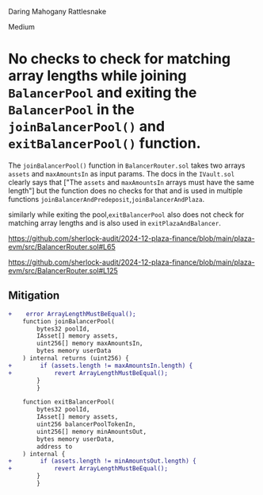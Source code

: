 Daring Mahogany Rattlesnake

Medium

# No checks to check for matching array lengths while joining `BalancerPool` and exiting the `BalancerPool` in the `joinBalancerPool()` and `exitBalancerPool()` function.



 The `joinBalancerPool()` function in `BalancerRouter.sol` takes two arrays `assets` and `maxAmountsIn` as input params.
The docs in the `IVault.sol` clearly says that ["The `assets` and `maxAmountsIn` arrays must have the same length"] but the function does no checks for that and is used in multiple functions `joinBalancerAndPredeposit`,`joinBalancerAndPlaza`.

similarly while exiting the pool,`exitBalancerPool` also does not check for matching array lengths and is also used in `exitPlazaAndBalancer`.

https://github.com/sherlock-audit/2024-12-plaza-finance/blob/main/plaza-evm/src/BalancerRouter.sol#L65

https://github.com/sherlock-audit/2024-12-plaza-finance/blob/main/plaza-evm/src/BalancerRouter.sol#L125

## Mitigation

```diff
+    error ArrayLengthMustBeEqual();
    function joinBalancerPool(
        bytes32 poolId,
        IAsset[] memory assets,
        uint256[] memory maxAmountsIn,
        bytes memory userData
    ) internal returns (uint256) {
+        if (assets.length != maxAmountsIn.length) {
+            revert ArrayLengthMustBeEqual();
        }
        }
```


```diff
    function exitBalancerPool(
        bytes32 poolId,
        IAsset[] memory assets,
        uint256 balancerPoolTokenIn,
        uint256[] memory minAmountsOut,
        bytes memory userData,
        address to
    ) internal {
+        if (assets.length != minAmountsOut.length) {
+            revert ArrayLengthMustBeEqual();
        }
        }
```